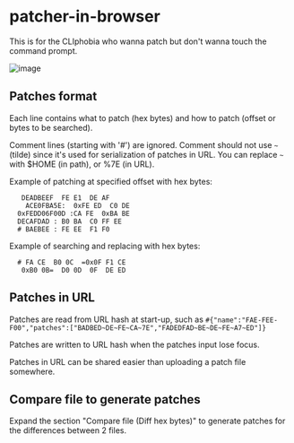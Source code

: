 # patcher-in-browser
This is for the CLIphobia who wanna patch but don't wanna touch the command prompt.

![image](https://github.com/Destitute-Streetdwelling-Guttersnipe/patcher-in-browser/assets/90743025/1c228cef-90b1-4315-bff5-6fa026cfb7df)

## Patches format

Each line contains what to patch (hex bytes) and how to patch (offset or bytes to be searched).

Comment lines (starting with '#') are ignored. Comment should not use `~` (tilde) since it's used for serialization of patches in URL. You can replace `~` with $HOME (in path), or %7E (in URL). 

Example of patching at specified offset with hex bytes:

       DEADBEEF  FE E1  DE AF
        ACE0FBA5E:  0xFE ED  C0 DE
      0xFEDD06F00D :CA FE  0xBA BE
      DECAFDAD : B0 BA  C0 FF EE
      # BAEBEE : FE EE  F1 F0

Example of searching and replacing with hex bytes:

      # FA CE  B0 0C  =0x0F F1 CE
       0xB0 0B=  D0 0D  0F  DE ED

## Patches in URL

Patches are read from URL hash at start-up, such as `#{"name":"FAE-FEE-F00","patches":["BADBED~DE~FE~CA~7E","FADEDFAD~BE~DE~FE~A7~ED"]}`

Patches are written to URL hash when the patches input lose focus.

Patches in URL can be shared easier than uploading a patch file somewhere.

## Compare file to generate patches

Expand the section "Compare file (Diff hex bytes)" to generate patches for the differences between 2 files.
